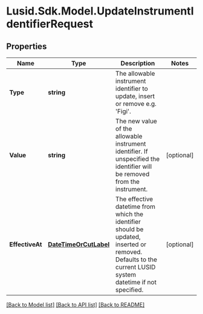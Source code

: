 # Lusid.Sdk.Model.UpdateInstrumentIdentifierRequest
## Properties

Name | Type | Description | Notes
------------ | ------------- | ------------- | -------------
**Type** | **string** | The allowable instrument identifier to update, insert or remove e.g. &#39;Figi&#39;. | 
**Value** | **string** | The new value of the allowable instrument identifier. If unspecified the identifier will be removed from the instrument. | [optional] 
**EffectiveAt** | [**DateTimeOrCutLabel**](DateTimeOrCutLabel.md) | The effective datetime from which the identifier should be updated, inserted or removed. Defaults to the current LUSID system datetime if not specified. | [optional] 

[[Back to Model list]](../README.md#documentation-for-models) [[Back to API list]](../README.md#documentation-for-api-endpoints) [[Back to README]](../README.md)

